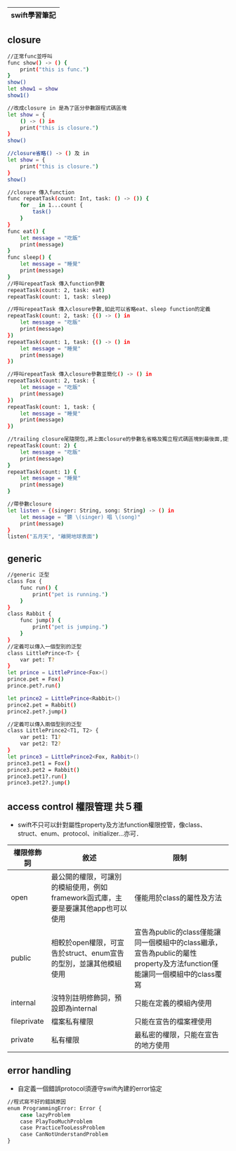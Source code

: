 |swift學習筆記 |
| ------ |
## closure

```sh
//正常func並呼叫
func show() -> () {
    print("this is func.")
}
show()
let show1 = show
show1()
```
```sh
//改成closure in 是為了區分參數跟程式碼區塊
let show = {
    () -> () in
    print("this is closure.")
}
show()
```
```sh
//closure省略() -> () 及 in
let show = {
    print("this is closure.")
}
show()
```
```sh
//closure 傳入function
func repeatTask(count: Int, task: () -> ()) {
    for _ in 1...count {
        task()
    }
}
func eat() {
    let message = "吃飯"
    print(message)
}
func sleep() {
    let message = "睡覺"
    print(message)
}
//呼叫repeatTask 傳入function參數
repeatTask(count: 2, task: eat)
repeatTask(count: 1, task: sleep)
```
```sh
//呼叫repeatTask 傳入closure參數,如此可以省略eat、sleep function的定義
repeatTask(count: 2, task: {() -> () in
    let message = "吃飯"
    print(message)
})
repeatTask(count: 1, task: {() -> () in
    let message = "睡覺"
    print(message)
})
```
```sh
//呼叫repeatTask 傳入closure參數並簡化() -> () in
repeatTask(count: 2, task: {
    let message = "吃飯"
    print(message)
})
repeatTask(count: 1, task: {
    let message = "睡覺"
    print(message)
})
```
```sh
//trailing closure尾隨閉包,將上面closure的參數名省略及獨立程式碼區塊到最後面,提升程式可讀性
repeatTask(count: 2) {
    let message = "吃飯"
    print(message)
}
repeatTask(count: 1) {
    let message = "睡覺"
    print(message)
}
```
```sh
//帶參數closure
let listen = {(singer: String, song: String) -> () in
    let message = "聽 \(singer) 唱 \(song)"
    print(message)
}
listen("五月天", "離開地球表面")
```
## generic
```sh
//generic 泛型
class Fox {
    func run() {
        print("pet is running.")
    }
}
class Rabbit {
    func jump() {
        print("pet is jumping.")
    }
}
//定義可以傳入一個型別的泛型
class LittlePrince<T> {
    var pet: T?
}
let prince = LittlePrince<Fox>()
prince.pet = Fox()
prince.pet?.run()

let prince2 = LittlePrince<Rabbit>()
prince2.pet = Rabbit()
prince2.pet?.jump()
```
```sh
//定義可以傳入兩個型別的泛型
class LittlePrince2<T1, T2> {
    var pet1: T1?
    var pet2: T2?
}
let prince3 = LittlePrince2<Fox, Rabbit>()
prince3.pet1 = Fox()
prince3.pet2 = Rabbit()
prince3.pet1?.run()
prince3.pet2?.jump()

```
## access control 權限管理 共５種
- swift不只可以針對屬性property及方法function權限控管，像class、struct、enum、protocol、initializer...亦可．

| 權限修飾詞 | 敘述 | 限制 |
| ------ | ------ | ------ |
| open | 最公開的權限，可讓別的模組使用，例如framework函式庫，主要是要讓其他app也可以使用 | 僅能用於class的屬性及方法 |
| public | 相較於open權限，可宣告於struct、enum宣告的型別，並讓其他模組使用 | 宣告為public的class僅能讓同一個模組中的class繼承，宣告為public的屬性property及方法function僅能讓同一個模組中的class覆寫 |
| internal | 沒特別註明修飾詞，預設即為internal | 只能在定義的模組內使用 |
| fileprivate | 檔案私有權限 | 只能在宣告的檔案裡使用 |
| private | 私有權限 | 最私密的權限，只能在宣告的地方使用 |

## error handling
- 自定義一個錯誤protocol須遵守swift內建的error協定
```sh
//程式寫不好的錯誤原因
enum ProgrammingError: Error {
    case lazyProblem
    case PlayTooMuchProblem
    case PracticeTooLessProblem
    case CanNotUnderstandProblem
}
```

